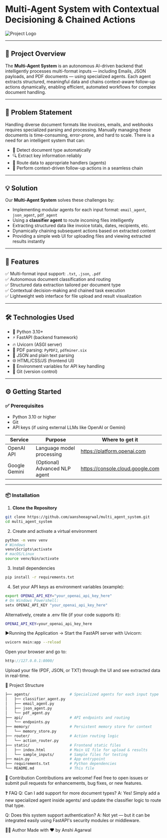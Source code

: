 # Multi-Agent System with Contextual Decisioning & Chained Actions

![Project Logo](https://img.shields.io/badge/Multi--Agent%20System-AI-blue?style=flat-square)

---

## 🚀 Project Overview

The **Multi-Agent System** is an autonomous AI-driven backend that intelligently processes multi-format inputs — including Emails, JSON payloads, and PDF documents — using specialized agents. Each agent extracts structured, meaningful data and chains context-aware follow-up actions dynamically, enabling efficient, automated workflows for complex document handling.

---

## 🎯 Problem Statement

Handling diverse document formats like invoices, emails, and webhooks requires specialized parsing and processing. Manually managing these documents is time-consuming, error-prone, and hard to scale. There is a need for an intelligent system that can:

- 🧠 Detect document type automatically  
- 🔍 Extract key information reliably  
- 🚦 Route data to appropriate handlers (agents)  
- 🤖 Perform context-driven follow-up actions in a seamless chain  

---

## 💡 Solution

Our **Multi-Agent System** solves these challenges by:

- Implementing modular agents for each input format: `email_agent`, `json_agent`, `pdf_agent`  
- Using a **classifier agent** to route incoming files intelligently  
- Extracting structured data like invoice totals, dates, recipients, etc.  
- Dynamically chaining subsequent actions based on extracted content  
- Providing a simple web UI for uploading files and viewing extracted results instantly  

---

## 🔧 Features

✅ Multi-format input support: `.txt`, `.json`, `.pdf`  
✅ Autonomous document classification and routing  
✅ Structured data extraction tailored per document type  
✅ Contextual decision-making and chained task execution  
✅ Lightweight web interface for file upload and result visualization  

---

## 🛠️ Technologies Used

- 🐍 Python 3.10+
- ⚡ FastAPI (backend framework)
- 🔥 Uvicorn (ASGI server)
- 📄 PDF parsing: `PyPDF2`, `pdfminer.six`
- 🧾 JSON and plain text parsing
- 🌐 HTML/CSS/JS (frontend UI)
- 🔑 Environment variables for API key handling
- 🔁 Git (version control)

---

## ⚙️ Getting Started

### ✅ Prerequisites

- Python 3.10 or higher
- Git
- API keys (if using external LLMs like OpenAI or Gemini)

| Service        | Purpose                        | Where to get it                             |
|----------------|--------------------------------|---------------------------------------------|
| OpenAI API     | Language model processing      | https://platform.openai.com                 |
| Google Gemini  | (Optional) Advanced NLP agent  | https://console.cloud.google.com            |

---

### 📦 Installation

1. **Clone the Repository**
```bash
git clone https://github.com/aansheeagrwal/multi_agent_system.git
cd multi_agent_system
```
2. Create and activate a virtual environment
```bash
python -m venv venv
# Windows
venv\Scripts\activate
# macOS/Linux
source venv/bin/activate
```
3. Install dependencies
```bash
pip install -r requirements.txt
```
4. Set your API keys as environment variables (example):
```bash
export OPENAI_API_KEY="your_openai_api_key_here"
# On Windows Powershell:
setx OPENAI_API_KEY "your_openai_api_key_here"
```
Alternatively, create a .env file (if your code supports it):
```bash
OPENAI_API_KEY=your_openai_api_key_here
```
▶️Running the Application
-> Start the FastAPI server with Uvicorn:
   ```bash
   uvicorn main:app --reload
   ```
Open your browser and go to:
```cpp
http://127.0.0.1:8000/
```
Upload your file (PDF, JSON, or TXT) through the UI and see extracted data in real-time.

📁 Project Structure
```graphql multi_agent_system/
├── agents/                  # Specialized agents for each input type
│   ├── classifier_agent.py
│   ├── email_agent.py
│   ├── json_agent.py
│   └── pdf_agent.py
├── api/                     # API endpoints and routing
│   └── endpoints.py
├── memory/                  # Persistent memory store for context
│   └── memory_store.py
├── router/                  # Action routing logic
│   └── action_router.py
├── static/                  # Frontend static files
│   ├── index.html           # Main UI file for upload & results
│   └── sample_inputs/       # Sample files for testing
├── main.py                  # App entrypoint
├── requirements.txt         # Python dependencies
└── README.md                # This file
```
🤝 Contribution
Contributions are welcome! Feel free to open issues or submit pull requests for enhancements, bug fixes, or new features.

❓ FAQ
Q: Can I add support for more document types?
A: Yes! Simply add a new specialized agent inside agents/ and update the classifier logic to route that type.

Q: Does this system support authentication?
A: Not yet — but it can be integrated easily using FastAPI's security modules or middleware.

🧑‍💻 Author
Made with ❤️ by Anshi Agarwal

